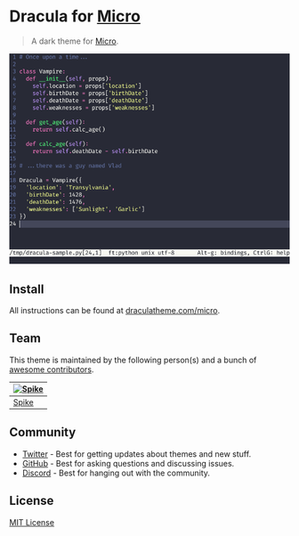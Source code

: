 # Dracula for [Micro](https://micro-editor.github.io)

> A dark theme for [Micro](https://micro-editor.github.io).

![Screenshot](./screenshot.png)

## Install

All instructions can be found at [draculatheme.com/micro](https://draculatheme.com/micro).

## Team

This theme is maintained by the following person(s) and a bunch of [awesome contributors](https://github.com/dracula/micro/graphs/contributors).

| [![Spike](https://avatars3.githubusercontent.com/u/19519553?v=3&s=70)](https://github.com/spikecodes) |
| ----------------------------------------------------------------------------------------------------- |
| [Spike](https://github.com/spikecodes)                                                                |

## Community

- [Twitter](https://twitter.com/draculatheme) - Best for getting updates about themes and new stuff.
- [GitHub](https://github.com/dracula/dracula-theme/discussions) - Best for asking questions and discussing issues.
- [Discord](https://draculatheme.com/discord-invite) - Best for hanging out with the community.

## License

[MIT License](./LICENSE)
